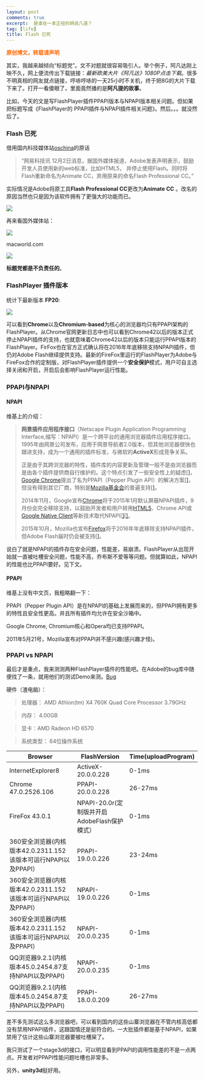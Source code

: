 ```yaml
---
layout: post
comments: true
excerpt:  是谁在一本正经的胡说八道？
tag: [life]
title: Flash 已死
---
```


<span style="color: #ff6600;"><strong>原创博文，转载请声明</strong></span>

其实，我越来越倾向“标题党”。文不对题就很容易吸引人。举个例子，阿凡达刚上映不久，网上便流传出下载链接：*最新欧美大片《阿凡达》1080P点击下载*。很多不明真相的网友就点链接，哼哧哼哧的一天25小时不关机，终于把8G的大片下载下来了。打开一看傻眼了，里面竟然播的是**阿凡提的故事**。

比如，今天的文是写FlashPlayer插件PPAPI版本与NPAPI版本相关问题。但如果把标题写成《FlashPlayer的 PPAPI插件与NPAPI插件相关问题》。然后。。。就没然后了。

### Flash 已死

借用国内科技媒体站[oschina](http://www.oschina.net/news/68582/flash-dead)的原话

> “网易科技讯 12月2日消息，据国外媒体报道，Adobe发表声明表示，鼓励开发人员使用新的web标准，比如HTML5， 并停止使用Flash。同时将Flash重新命名为Animate CC，弃用原来的命名Flash Professional CC。”

实际情况是Adobe将原工具**Flash Professional CC**更改为**Animate CC** 。改名的原因当然也只是因为该软件拥有了更强大的功能而已。

![](../../images/flash_dead.jpg)

再来看国外媒体站：

![](../../images/flash_no_dead01.jpg)

macworld.com

![](../../images/flash_no_dead02.jpg)

**标题党都是不负责任的**。

### FlashPlayer 插件版本

统计下最新版本 **FP20**:

![](../../images/Flash_Player.jpg)

可以看到**Chrome**以及**Chromium-based**为核心的浏览器均只有PPAPI架构的FlashPlayer。从Chrome官网更新日志中也可以看到Chrome42以后的版本正式停止NPAPI插件的支持，也就意味着Chrome42以后的版本只能运行PPAPI版本的FlashPlayer。FirFox也在官方正式确认将在2016年年底移除支持NPAPI插件，但仍对Adobe Flash继续提供支持。最新的FireFox里运行的FlashPlayer为Adobe与FireFox合作的定制版，对FlashPlayer插件提供一个**安全保护**模式，用户可自主选择关闭和开启，开启后会影响FlashPlayer运行性能。

### PPAPI与NPAPI

#### NPAPI

维基上的介绍：

> **网景插件应用程序接口**（Netscape Plugin Application Programming Interface,缩写：NPAPI）是一个跨平台的通用浏览器插件应用程序接口。1995年由网景公司发布，应用于网景导航者2.0版本，但其他浏览器很快也跟进支持，成为一个通用的插件标准，与微软的**ActiveX**形成竞争关系。
> 
> 正是由于其跨浏览器的特性，插件库的内容更新及管理一般不是由浏览器而是由各个插件提供商自行维护的。这个特点引发了一些安全性上的疑虑[[\]](https://zh.wikipedia.org/wiki/NPAPI#cite_note-2)，[Google Chrome](https://zh.wikipedia.org/wiki/Google_Chrome)提出了名为PPAPI（Pepper Plugin API）的解决方案[[\]](https://zh.wikipedia.org/wiki/NPAPI#cite_note-3)，但没有得到其它厂商，特别是[Mozilla基金会](https://zh.wikipedia.org/wiki/Mozilla%E5%9F%BA%E9%87%91%E6%9C%83)的普遍支持[[\]](https://zh.wikipedia.org/wiki/NPAPI#cite_note-4)。
> 
> 2014年11月，Google宣布[Chrome](https://zh.wikipedia.org/wiki/Chrome)将于2015年1月默认屏蔽NPAPI插件，9月份会完全移除支持，以鼓励开发者和用户转用[HTML5](https://zh.wikipedia.org/wiki/HTML5)、Chrome API或[Google Native Client](https://zh.wikipedia.org/wiki/Google_Native_Client)等新技术取代NPAPI[[\]](https://zh.wikipedia.org/wiki/NPAPI#cite_note-5)[[\]](https://zh.wikipedia.org/wiki/NPAPI#cite_note-6)。
> 
> 2015年10月，Mozilla也宣布[Firefox](https://zh.wikipedia.org/wiki/Firefox)将于2016年年底移除支持NPAPI插件，但Adobe Flash届时仍会被支持[[\]](https://zh.wikipedia.org/wiki/NPAPI#cite_note-7)。

说白了就是NPAPI的插件存在安全问题，性能差，易崩溃。FlashPlayer从出现开始就一直被吐槽安全问题，性能不高，乔布斯不爱等等问题。但就算如此，NPAPI的性能也比PPAPI要好。见下文。

#### PPAPI

维基上没有中文页，我粗略翻一下：

PPAPI（Pepper Plugin API）是在NPAPI的基础上发展而来的，但PPAPI拥有更多的特性且安全性更高。并且所有插件均允许在安全沙箱中。

Google Chrome, Chromium核心和Opera均已支持PPAPI。

2011年5月21号，Mozilla宣布对PPAPI并不感兴趣(感兴趣才怪)。

### PPAPI vs NPAPI

最后才是重点，我来测测两种FlashPlayer插件的性能吧。在Adobe的bug库中随便找了一条，就用他们的测试Demo来测。[Bug](https://bugbase.adobe.com/index.cfm?event=bug&id=3934097)

硬件（渣电脑）：

> 处理器： AMD Athlon(tm) X4 760K Quad Core Processor 3.79GHz


> 内存： 4.00GB


> 显卡：AMD Radeon HD 6570


> 系统类型： 64位操作系统

| Browser                                  | FlashVersion                      | Time(uploadProgram) |
| ---------------------------------------- | --------------------------------- | ------------------- |
| InternetExplorer8                        | ActiveX-20.0.0.228                | 0-1ms               |
| Chrome 47.0.2526.106                     | PPAPI-20.0.0.228                  | 26-27ms             |
| FireFox 43.0.1                           | NPAPI-20.0r(定制版并开启AdobeFlash保护模式） | 0-1ms               |
| 360安全浏览器(内核版本42.0.2311.152该版本可运行NPAPI以及PPAPI） | PPAPI-19.0.0.226                  | 23-24ms             |
| 360安全浏览器(内核版本42.0.2311.152该版本可运行NPAPI以及PPAPI） | NPAPI-19.0.0.226                  | 0-1ms               |
| 360安全浏览器(内核版本42.0.2311.152该版本可运行NPAPI以及PPAPI） | NPAPI-20.0.0.235                  | 0-1ms               |
| QQ浏览器9.2.1(内核版本45.0.2454.87支持NPAPI以及PPAPI) | NPAPI-20.0.0.235                  | 0-1ms               |
| QQ浏览器9.2.1(内核版本45.0.2454.87支持NPAPI以及PPAPI) | PPAPI-18.0.0.209                  | 26-27ms             |

差不多先测试这么多浏览器吧，可以看到国内的这些山寨浏览器在不管内核高低都没有禁用NPAPI插件，这跟国情还是挺符合的。一大批插件都是基于NPAPI，如果禁用了估计这些山寨浏览器要被吐槽屎了。

我只测试了一个stage3d的接口，可以明显看到PPAPI的调用性能差的不是一点两点。开发者对PPAPI性能问题吐槽也非常多。

另外，**unity3d**挺好用。